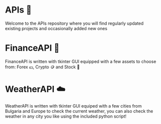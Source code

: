 # APIs 🚀
Welcome to the APIs repository where you will find regularly updated existing projects and occasionally added new ones
# FinanceAPI :money_with_wings:
FinanceAPI is written with tkinter GUI equipped with a few assets to choose from: 
Forex :dollar:, Crypto :coin: and Stock :receipt:
# WeatherAPI :cloud:
WeatherAPI is written with tkinter GUI equiped with a few cities from Bulgaria and Europe to check the current weather, you can also check the weather in any city you like using the included python script!

